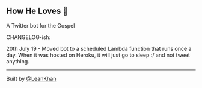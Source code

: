 ## How He Loves 🙏

A Twitter bot for the Gospel

CHANGELOG-ish:

20th July 19 - Moved bot to a scheduled Lambda function that runs once a day.
When it was hosted on Heroku, it will just go to sleep :/ and not tweet anything.

---

Built by [@LeanKhan](https://twitter.com/leankhan_)
